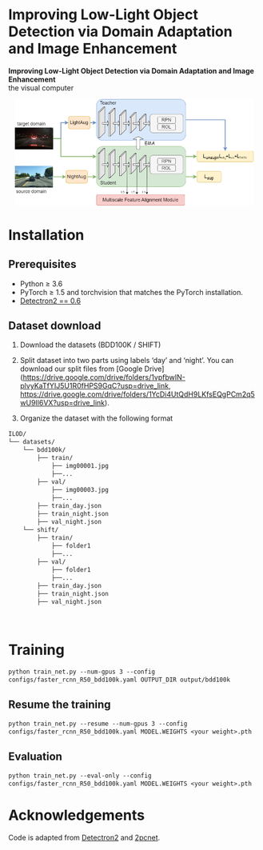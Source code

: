 # Improving Low-Light Object Detection via Domain Adaptation and Image Enhancement


**Improving Low-Light Object Detection via Domain Adaptation and Image Enhancement**<br>
the visual computer <br>

<p align="center">
<img src="ilod.png" width="95%">
</p>



# Installation

## Prerequisites

- Python ≥ 3.6
- PyTorch ≥ 1.5 and torchvision that matches the PyTorch installation.
- [Detectron2 == 0.6](https://detectron2.readthedocs.io/en/latest/tutorials/install.html)


## Dataset download
1. Download the datasets (BDD100K / SHIFT)

2. Split dataset into two parts using labels ‘day’ and ‘night’. You can download our split files from [Google Drive](https://drive.google.com/drive/folders/1vpfbwIN-plvyKaTfYIJ5U1R0fHPS9GqC?usp=drive_link, https://drive.google.com/drive/folders/1YcDi4UtQdH9LKfsEQgPCm2q5wU9Il6VX?usp=drive_link).

3. Organize the dataset with the following format

```shell
ILOD/
└── datasets/
    └── bdd100k/
        ├── train/ 
            ├── img00001.jpg
            ├──...
        ├── val/ 
            ├── img00003.jpg
            ├──...
        ├── train_day.json
        ├── train_night.json
        ├── val_night.json
    └── shift/
        ├── train/ 
            ├── folder1
            ├──...
        ├── val/ 
            ├── folder1
            ├──...
        ├── train_day.json
        ├── train_night.json
        ├── val_night.json

    
```

# Training

```shell
python train_net.py --num-gpus 3 --config configs/faster_rcnn_R50_bdd100k.yaml OUTPUT_DIR output/bdd100k
```

## Resume the training

```shell
python train_net.py --resume --num-gpus 3 --config configs/faster_rcnn_R50_bdd100k.yaml MODEL.WEIGHTS <your weight>.pth
```

## Evaluation

```shell
python train_net.py --eval-only --config configs/faster_rcnn_R50_bdd100k.yaml MODEL.WEIGHTS <your weight>.pth
```
# Acknowledgements
Code is adapted from [Detectron2](https://github.com/facebookresearch/detectron2) and [2pcnet](https://github.com/mecarill/2pcnet).
